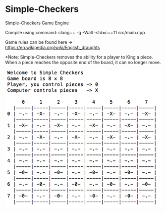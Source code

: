 # Simple-Checkers
Simple-Checkers Game Engine

Compile using command: clang++ -g -Wall -std=c++11 src/main.cpp

Game rules can be found here -> https://en.wikipedia.org/wiki/English_draughts

*Note: Simple-Checkers removes the ability for a player to King a piece. 
       When a piece reaches the opposite end of the board, it can no longer move. 


![Gameplay Example](simple-checkers-gameplay.png)
